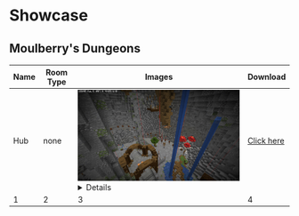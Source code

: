 # Showcase

## Moulberry's Dungeons

| Name  | Room Type | Images | Download |
| ------------- | ------------- | ------------- | ------------- |
| Hub  | none  | ![1](https://github.com/Zero5G/Builds/blob/main/ImageStorage/MBD/Hub/2021-04-19_12.44.54.png?raw=true) <details>![2](https://github.com/Zero5G/Builds/blob/main/ImageStorage/MBD/Hub/2021-04-19_12.45.07.png?raw=true) ![3](https://github.com/Zero5G/Builds/blob/main/ImageStorage/MBD/Hub/2021-04-19_12.45.25.png?raw=true) </details> | [Click here](https://github.com/Zero5G/Builds/tree/main/SchematicStorage/MBDungeons/Hub) |
| 1 | 2 | 3 | 4 |